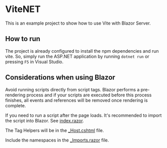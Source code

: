 # ViteNET

This is an example project to show how to use Vite with Blazor Server.

## How to run

The project is already configured to install the npm dependencies and run vite. So, simply run the ASP.NET application by running `dotnet run` or pressing `F5` in Visual Studio.

## Considerations when using Blazor

Avoid running scripts directly from script tags. Blazor performs a pre-rendering process and if your scripts are executed before this process finishes, all events and references will be removed once rendering is complete.

If you need to run a script after the page loads. It's recommended to import the script into Blazor. See [index.razor](Pages/Index.razor).

The Tag Helpers will be in the [_Host.cshtml](Pages/_Host.cshtml) file.

Include the namespaces in the [_Imports.razor](_Imports.razor) file.
